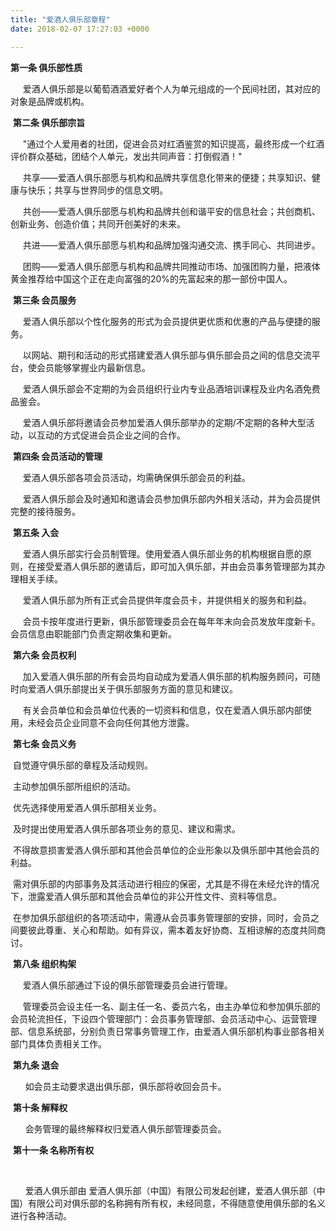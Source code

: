```yaml
---
title: "爱酒人俱乐部章程"
date: 2018-02-07 17:27:03 +0000

---
```

**第一条 俱乐部性质**

     爱酒人俱乐部是以葡萄酒酒爱好者个人为单元组成的一个民间社团，其对应的对象是品牌或机构。

 **第二条 俱乐部宗旨**

     "通过个人爱用者的社团，促进会员对红酒鉴赏的知识提高，最终形成一个红酒评价群众基础，团结个人单元，发出共同声音：打倒假酒！"

     共享——爱酒人俱乐部愿与机构和品牌共享信息化带来的便捷；共享知识、健康与快乐；共享与世界同步的信息文明。

     共创——爱酒人俱乐部愿与机构和品牌共创和谐平安的信息社会；共创商机、创新业务、创造价值；共同开创美好的未来。

     共进——爱酒人俱乐部愿与机构和品牌加强沟通交流、携手同心、共同进步。

     团购——爱酒人俱乐部愿与机构和品牌共同推动市场、加强团购力量，把液体黄金推荐给中国这个正在走向富强的20%的先富起来的那一部份中国人。

 **第三条 会员服务**

     爱酒人俱乐部以个性化服务的形式为会员提供更优质和优惠的产品与便捷的服务。

     以网站、期刊和活动的形式搭建爱酒人俱乐部与俱乐部会员之间的信息交流平台，使会员能够掌握业内最新信息。

     爱酒人俱乐部会不定期的为会员组织行业内专业品酒培训课程及业内名酒免费品鉴会。

     爱酒人俱乐部将邀请会员参加爱酒人俱乐部举办的定期/不定期的各种大型活动，以互动的方式促进会员企业之间的合作。

 **第四条 会员活动的管理**

     爱酒人俱乐部各项会员活动，均需确保俱乐部会员的利益。

     爱酒人俱乐部会及时通知和邀请会员参加俱乐部内外相关活动，并为会员提供完整的接待服务。

 **第五条 入会**

     爱酒人俱乐部实行会员制管理。使用爱酒人俱乐部业务的机构根据自愿的原则，在接受爱酒人俱乐部的邀请后，即可加入俱乐部，并由会员事务管理部为其办理相关手续。

     爱酒人俱乐部为所有正式会员提供年度会员卡，并提供相关的服务和利益。

     会员卡按年度进行更新，俱乐部管理委员会在每年年末向会员发放年度新卡。会员信息由职能部门负责定期收集和更新。

 **第六条 会员权利**

     加入爱酒人俱乐部的所有会员均自动成为爱酒人俱乐部的机构服务顾问，可随时向爱酒人俱乐部提出关于俱乐部服务方面的意见和建议。

     有关会员单位和会员单位代表的一切资料和信息，仅在爱酒人俱乐部内部使用，未经会员企业同意不会向任何其他方泄露。

 **第七条 会员义务**

 自觉遵守俱乐部的章程及活动规则。

 主动参加俱乐部所组织的活动。

 优先选择使用爱酒人俱乐部相关业务。

 及时提出使用爱酒人俱乐部各项业务的意见、建议和需求。

 不得故意损害爱酒人俱乐部和其他会员单位的企业形象以及俱乐部中其他会员的利益。

 需对俱乐部的内部事务及其活动进行相应的保密，尤其是不得在未经允许的情况下，泄露爱酒人俱乐部和其他会员单位的非公开性文件、资料等信息。

 在参加俱乐部组织的各项活动中，需遵从会员事务管理部的安排，同时，会员之间要彼此尊重、关心和帮助。如有异议，需本着友好协商、互相谅解的态度共同商讨。

 **第八条 组织构架**

     爱酒人俱乐部通过下设的俱乐部管理委员会进行管理。

     管理委员会设主任一名、副主任一名、委员六名，由主办单位和参加俱乐部的会员轮流担任，下设四个管理部门：会员事务管理部、会员活动中心、运营管理部、信息系统部，分别负责日常事务管理工作，由爱酒人俱乐部机构事业部各相关部门具体负责相关工作。

 **第九条 退会**

      如会员主动要求退出俱乐部，俱乐部将收回会员卡。

 **第十条 解释权**

      会务管理的最终解释权归爱酒人俱乐部管理委员会。

 **第十一条 名称所有权**

 

      爱酒人俱乐部由 爱酒人俱乐部（中国）有限公司发起创建，爱酒人俱乐部（中国）有限公司对俱乐部的名称拥有所有权，未经同意，不得随意使用俱乐部的名义进行各种活动。 